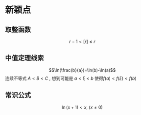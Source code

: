 # 新颖点
## 取整函数
$$r-1<[r]≤r$$
## 中值定理线索
$$\ln(\frac{b}{a})=\ln(b)-\ln(a)$$
连续不等式 $A<B<C$ , 想到可能是 $a<\xi<b$ 使得$f(a)<f(\xi)<f(b)$
## 常识公式
$$\ln(x+1)<x,\ (x≠0)$$